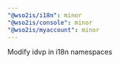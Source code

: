 ```yaml
---
"@wso2is/i18n": minor
"@wso2is/console": minor
"@wso2is/myaccount": minor
---
```


Modify idvp in i18n namespaces
